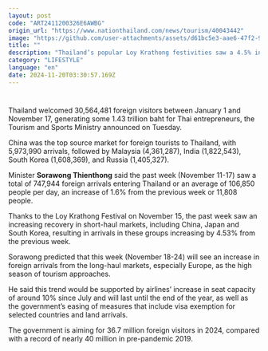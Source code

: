 ```yaml
---
layout: post
code: "ART2411200326E6AWBG"
origin_url: "https://www.nationthailand.com/news/tourism/40043442"
image: "https://github.com/user-attachments/assets/d61bc5e3-aae6-47f2-91c8-60a339cc27ba"
title: ""
description: "Thailand’s popular Loy Krathong festivities saw a 4.5% increase in visitors from China, Japan and South Korea"
category: "LIFESTYLE"
language: "en"
date: 2024-11-20T03:30:57.169Z
---
```


# 









Thailand welcomed 30,564,481 foreign visitors between January 1 and November 17, generating some 1.43 trillion baht for Thai entrepreneurs, the Tourism and Sports Ministry announced on Tuesday.

China was the top source market for foreign tourists to Thailand, with 5,973,990 arrivals, followed by Malaysia (4,361,287), India (1,822,543), South Korea (1,608,369), and Russia (1,405,327).

Minister **Sorawong Thienthong** said the past week (November 11-17) saw a total of 747,944 foreign arrivals entering Thailand or an average of 106,850 people per day, an increase of 1.6% from the previous week or 11,808 people.

Thanks to the Loy Krathong Festival on November 15, the past week saw an increasing recovery in short-haul markets, including China, Japan and South Korea, resulting in arrivals in these groups increasing by 4.53% from the previous week.

Sorawong predicted that this week (November 18-24) will see an increase in foreign arrivals from the long-haul markets, especially Europe, as the high season of tourism approaches.

He said this trend would be supported by airlines’ increase in seat capacity of around 10% since July and will last until the end of the year, as well as the government’s easing of measures that include visa exemption for selected countries and land arrivals.

The government is aiming for 36.7 million foreign visitors in 2024, compared with a record of nearly 40 million in pre-pandemic 2019.